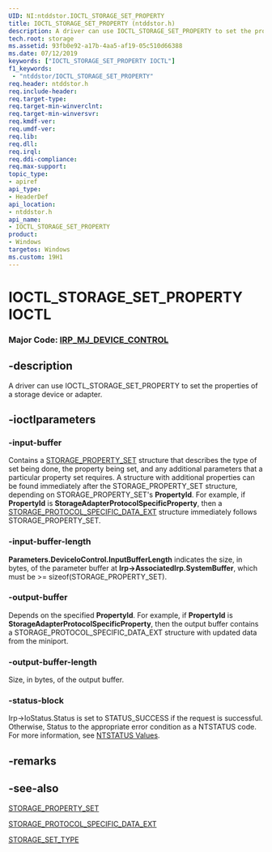 ```yaml
---
UID: NI:ntddstor.IOCTL_STORAGE_SET_PROPERTY
title: IOCTL_STORAGE_SET_PROPERTY (ntddstor.h)
description: A driver can use IOCTL_STORAGE_SET_PROPERTY to set the properties of a storage device or adapter.
tech.root: storage
ms.assetid: 93fb0e92-a17b-4aa5-af19-05c510d66388
ms.date: 07/12/2019
keywords: ["IOCTL_STORAGE_SET_PROPERTY IOCTL"]
f1_keywords:
 - "ntddstor/IOCTL_STORAGE_SET_PROPERTY"
req.header: ntddstor.h
req.include-header:
req.target-type:
req.target-min-winverclnt:
req.target-min-winversvr:
req.kmdf-ver:
req.umdf-ver:
req.lib:
req.dll:
req.irql: 
req.ddi-compliance:
req.max-support:
topic_type: 
- apiref
api_type: 
- HeaderDef
api_location: 
- ntddstor.h
api_name: 
- IOCTL_STORAGE_SET_PROPERTY
product:
- Windows
targetos: Windows
ms.custom: 19H1
---
```


# IOCTL_STORAGE_SET_PROPERTY IOCTL

### Major Code:  [IRP_MJ_DEVICE_CONTROL](https://docs.microsoft.com/windows-hardware/drivers/kernel/irp-mj-device-control)

## -description

A driver can use IOCTL_STORAGE_SET_PROPERTY to set the properties of a storage device or adapter.

## -ioctlparameters

### -input-buffer

Contains a [STORAGE_PROPERTY_SET](ns-ntddstor-storage_property_set.md) structure that describes the type of set being done, the property being set, and any additional parameters that a particular property set requires. A structure with additional properties can be found immediately after the STORAGE_PROPERTY_SET structure, depending on STORAGE_PROPERTY_SET's **PropertyId**. For example, if **PropertyId** is **StorageAdapterProtocolSpecificProperty**, then a [STORAGE_PROTOCOL_SPECIFIC_DATA_EXT](ns-ntddstor-storage_protocol_specific_data_ext.md) structure immediately follows STORAGE_PROPERTY_SET.

### -input-buffer-length

**Parameters.DeviceIoControl.InputBufferLength** indicates the size, in bytes, of the parameter buffer at **Irp->AssociatedIrp.SystemBuffer**, which must be >= sizeof(STORAGE_PROPERTY_SET).

### -output-buffer

Depends on the specified **PropertyId**. For example, if **PropertyId** is **StorageAdapterProtocolSpecificProperty**, then the output buffer contains a STORAGE_PROTOCOL_SPECIFIC_DATA_EXT structure with updated data from the miniport.

### -output-buffer-length

Size, in bytes, of the output buffer.

### -status-block

Irp->IoStatus.Status is set to STATUS_SUCCESS if the request is successful.
Otherwise, Status to the appropriate error condition as a NTSTATUS code.
For more information, see [NTSTATUS Values](https://docs.microsoft.com/windows-hardware/drivers/kernel/ntstatus-values).

## -remarks

## -see-also

[STORAGE_PROPERTY_SET](ns-ntddstor-storage_property_set.md)

[STORAGE_PROTOCOL_SPECIFIC_DATA_EXT](ns-ntddstor-storage_protocol_specific_data_ext.md)

[STORAGE_SET_TYPE](ne-ntddstor-storage_set_type.md)
